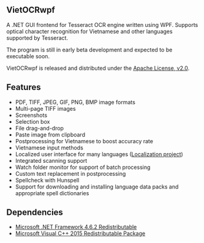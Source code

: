 ## VietOCRwpf

A .NET GUI frontend for Tesseract OCR engine written using WPF. Supports optical character recognition for Vietnamese and other languages supported by Tesseract.

The program is still in early beta development and expected to be executable soon.

VietOCRwpf is released and distributed under the [Apache License, v2.0](http://www.apache.org/licenses/LICENSE-2.0).

## Features

* PDF, TIFF, JPEG, GIF, PNG, BMP image formats
* Multi-page TIFF images
* Screenshots
* Selection box
* File drag-and-drop
* Paste image from clipboard
* Postprocessing for Vietnamese to boost accuracy rate
* Vietnamese input methods
* Localized user interface for many languages ([Localization project](https://www.transifex.com/projects/p/vietocr/))
* Integrated scanning support
* Watch folder monitor for support of batch processing
* Custom text replacement in postprocessing
* Spellcheck with Hunspell
* Support for downloading and installing language data packs and appropriate spell dictionaries

## Dependencies
* [Microsoft .NET Framework 4.6.2 Redistributable](https://www.microsoft.com/en-us/download/details.aspx?id=53344)
* [Microsoft Visual C++ 2015 Redistributable Package](https://www.microsoft.com/en-us/download/details.aspx?id=48145)
